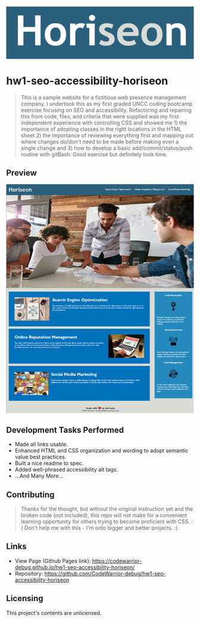 ![Logo](https://github.com/CodeWarrior-debug/hw1-seo-accessibility-horiseon/blob/main/images/logo.png)

# hw1-seo-accessibility-horiseon
> This is a sample website for a fictitious web presence management company. I undertook this as my first graded UNCC coding bootcamp exercise focusing on SEO and accessibility. Refactoring and repairing this from code, files, and criteria that were supplied was my first independent experience with controlling CSS and showed me 1) the importance of adopting classes in the right locations in the HTML sheet 2) the importance of reviewing everything first and mapping out where changes do/don't need to be made before making even a single change and 3) how to develop a basic add/commit/status/push routine with gitBash. Good exercise but definitely took time.

## Preview
![Page Preview](https://github.com/CodeWarrior-debug/hw1-seo-accessibility-horiseon/blob/main/images/screenshothoriseon.png)

## Development Tasks Performed
- Made all links usable.
- Enhanced HTML and CSS organization and wording to adopt semantic value best practices.
- Built a nice readme to spec.
- Added well-phrased accessibility alt tags.
- ...And Many More...

## Contributing
>Thanks for the thought, but without the original instruction set and the broken code (not included), this repo will not make for a convenient learning opportunity for others trying to become proficient with CSS. :( Don't help me with this - I'm onto bigger and better projects. :)

## Links

- View Page (Github Pages link): https://codewarrior-debug.github.io/hw1-seo-accessibility-horiseon/
- Repository: https://github.com/CodeWarrior-debug/hw1-seo-accessibility-horiseon

## Licensing

This project's contents are unlicensed.
